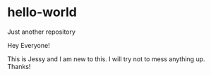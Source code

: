 # hello-world
Just another repository

Hey Everyone!

This is Jessy and I am new to this. I will try not to mess anything up. Thanks!
